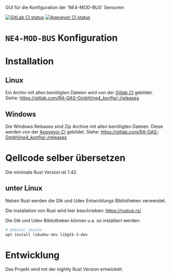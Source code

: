GUI für die Konfiguration der 'NE4-MOD-BUS' Sensoren

[![GitLab CI status](https://gitlab.com/RA-GAS-GmbH/ne4_konfig/badges/master/pipeline.svg)](https://gitlab.com/RA-GAS-GmbH/ne4_konfig/pipelines)
[![Appveyor CI status](https://ci.appveyor.com/api/projects/status/sqhnkrgqba67o4m4/branch/master?svg=true)](https://ci.appveyor.com/project/zzeroo/ne4-konfig/branch/master)


# `NE4-MOD-BUS` Konfiguration

# Installation
## Linux
Ein Archiv mit allen benötigten Dateien wird von der [Gitlab CI] gebildet.
Siehe: https://gitlab.com/RA-GAS-GmbH/ne4_konfig/-/releases

## Windows
Die Windows Releases sind Zip Archive mit allen benötigten Dateien. Diese werden
von der [Appveyor CI] gebildet.
Siehe: https://gitlab.com/RA-GAS-GmbH/ne4_konfig/-/releases


# Qellcode selber übersetzen
Die minimale Rust Version ist 1.42.

## unter Linux

Neben Rust werden die Gtk und Udev Entwicklungs Bibliotheken verwendet.

Die Installation von Rust wird hier beschrieben: https://rustup.rs/

Die Gtk und Udev Bibliotheken können u.a. so installiert werden:
```bash
# debian/ ubuntu
apt install libudev-dev libgtk-3-dev
```



# Entwicklung

Das Projekt wird mit der nightly Rust Version entwickelt.

[Gitlab CI]: https://gitlab.com/RA-GAS-GmbH/ne4_konfig/pipelines
[Appveyor CI]: https://ci.appveyor.com/project/zzeroo/ne4-konfig
